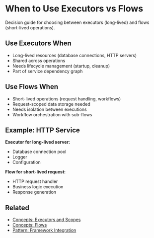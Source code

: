 # When to Use Executors vs Flows

Decision guide for choosing between executors (long-lived) and flows (short-lived operations).

## Use Executors When

- Long-lived resources (database connections, HTTP servers)
- Shared across operations
- Needs lifecycle management (startup, cleanup)
- Part of service dependency graph

## Use Flows When

- Short-lived operations (request handling, workflows)
- Request-scoped data storage needed
- Needs isolation between executions
- Workflow orchestration with sub-flows

## Example: HTTP Service

**Executor for long-lived server:**
- Database connection pool
- Logger
- Configuration

**Flow for short-lived request:**
- HTTP request handler
- Business logic execution
- Response generation

## Related

- [Concepts: Executors and Scopes](../concepts/executors-and-scopes.md)
- [Concepts: Flows](../concepts/flows.md)
- [Pattern: Framework Integration](../patterns/framework-integration.md)
